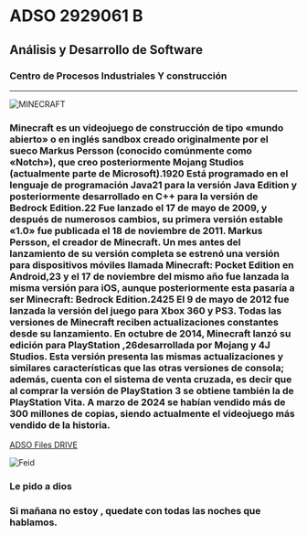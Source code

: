 # ADSO 2929061 B
## Análisis y Desarrollo de Software

### Centro de Procesos Industriales Y construcción

---

![MINECRAFT](https://tinyurl.com/yf6bmu3s)
### Minecraft es un videojuego de construcción de tipo «mundo abierto» o en inglés sandbox creado originalmente por el sueco Markus Persson (conocido comúnmente como «Notch»), que creo posteriormente Mojang Studios (actualmente parte de Microsoft).19​20​ Está programado en el lenguaje de programación Java21​ para la versión Java Edition y posteriormente desarrollado en C++ para la versión de Bedrock Edition.22​ Fue lanzado el 17 de mayo de 2009, y después de numerosos cambios, su primera versión estable «1.0» fue publicada el 18 de noviembre de 2011. Markus Persson, el creador de Minecraft. Un mes antes del lanzamiento de su versión completa se estrenó una versión para dispositivos móviles llamada Minecraft: Pocket Edition en Android,23​ y el 17 de noviembre del mismo año fue lanzada la misma versión para iOS, aunque posteriormente esta pasaría a ser Minecraft: Bedrock Edition.24​25​ El 9 de mayo de 2012 fue lanzada la versión del juego para Xbox 360 y PS3. Todas las versiones de Minecraft reciben actualizaciones constantes desde su lanzamiento. En octubre de 2014, Minecraft lanzó su edición para PlayStation ,26​ desarrollada por Mojang y 4J Studios. Esta versión presenta las mismas actualizaciones y similares características que las otras versiones de consola; además, cuenta con el sistema de venta cruzada, es decir que al comprar la versión de PlayStation 3 se obtiene también la de PlayStation Vita. A marzo de 2024 se habían vendido más de 300 millones de copias, siendo actualmente el videojuego más vendido de la historia. 
[ADSO Files DRIVE](https://tinyurl.com/wnkk334u)

![Feid](https://shre.ink/8ICK)
### Le pido a dios 
### Si mañana no estoy , quedate con todas las noches que hablamos.


